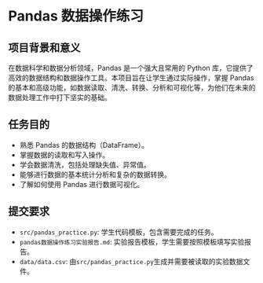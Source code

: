 # Pandas 数据操作练习

## 项目背景和意义
在数据科学和数据分析领域，Pandas 是一个强大且常用的 Python 库，它提供了高效的数据结构和数据操作工具。本项目旨在让学生通过实际操作，掌握 Pandas 的基本和高级功能，如数据读取、清洗、转换、分析和可视化等，为他们在未来的数据处理工作中打下坚实的基础。

## 任务目的
- 熟悉 Pandas 的数据结构（DataFrame）。
- 掌握数据的读取和写入操作。
- 学会数据清洗，包括处理缺失值、异常值。
- 能够进行数据的基本统计分析和复杂的数据转换。
- 了解如何使用 Pandas 进行数据可视化。

## 提交要求
- `src/pandas_practice.py`: 学生代码模板，包含需要完成的任务。
- `pandas数据操作练习实验报告.md`: 实验报告模板，学生需要按照模板填写实验报告。
- `data/data.csv`: 由`src/pandas_practice.py`生成并需要被读取的实验数据文件。


    